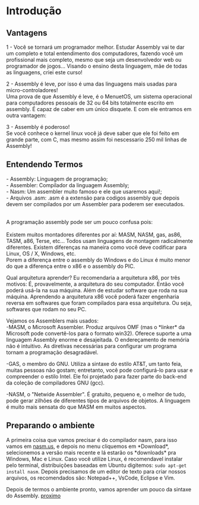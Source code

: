 <h1>Introdução</h1>

<h2>Vantagens</h2>

<p>1 - Você se tornará um programador melhor. Estudar Assembly vai te dar um completo e total entendimento dos computadores, fazendo você um profissional mais completo, mesmo que seja um desenvolvedor web ou programador de jogos... Visando o ensino desta linguagem, mãe de todas as linguagens, criei este curso!</p>
<p>2 - Assembly é leve, por isso é uma das linguagens mais usadas para micro-controladores!<br>Uma prova de que Assembly é leve, é o MenuetOS, um sistema operacional para computadores pessoais de 32 ou 64 bits totalmente escrito em assembly. É capaz de caber em um único disquete. E com ele entramos em outra vantagem:</p>
<p>3 - Assembly é poderoso!<br>Se você conhece o kernel linux você já deve saber que ele foi feito em grande parte, com C, mas mesmo assim foi nescessario 250 mil linhas de Assembly!</p>

<h2>Entendendo Termos</h2>
- Assembly: Linguagem de programação;<br>
- Assembler: Compilador da linguagem Assembly;<br>
- Nasm: Um assembler muito famoso e ele que usaremos aqui!;<br>
- Arquivos .asm: .asm é a extensão para codigos assembly que depois devem ser compilados por um Assembler para poderem ser executados.

<p><br>A programação assembly pode ser um pouco confusa pois:<br><br>Existem muitos montadores diferentes por aí: MASM, NASM, gas, as86, TASM, a86, Terse, etc... Todos usam linguagens de montagem radicalmente diferentes.
Existem diferenças na maneira como você deve codificar para Linux, OS / X, Windows, etc.<br>Porem a diferença entre o assembly do Windows e do Linux é muito menor do que a diferença entre o x86 e o ​​assembly do PIC.<br></p>

<p>Qual arquitetura aprender?
Eu recomendaria a arquitetura x86, por três motivos:
É, provavelmente, a arquitetura do seu computador. Então você poderá usá-la na sua máquina. Além de estudar software que roda na sua máquina.
Aprendendo a arquitetura x86 você poderá fazer engenharia reversa em softwares que foram compilados para essa arquitetura. Ou seja, softwares que rodam no seu PC.</p>

<p>Vejamos os Assemblers mais usados:<br>
-MASM, o Microsoft Assembler. Produz arquivos OMF (mas o *linker* da Microsoft pode convertê-los para o formato win32). Oferece suporte a uma linguagem Assembly enorme e desajeitada. O endereçamento de memória não é intuitivo. As diretivas necessárias para configurar um programa tornam a programação desagradável.

-GAS, o membro do GNU. Utiliza a sintaxe do estilo AT&T, um tanto feia, muitas pessoas não gostam; entretanto, você pode configurá-lo para usar e compreender o estilo Intel. Ele foi projetado para fazer parte do back-end da coleção de compiladores GNU (gcc).

-NASM, o "Netwide Assembler". É gratuito, pequeno e, o melhor de tudo, pode gerar zilhões de diferentes tipos de arquivos de objetos. A linguagem é muito mais sensata do que MASM em muitos aspectos.
</p>

<h2>Preparando o ambiente</h2>
<p>A primeira coisa que vamos precisar é do compilador nasm, para isso vamos em <a href="nasm.us">nasm.us</a>, e depois no menu cliquemos em *Download*, selecionemos a versão mais recente e lá estarão os *downloads* pra Windows, Mac e Linux. Caso você utilize Linux, é recomendavel instalar pelo terminal, distribuições baseadas em Ubuntu digitemos: <code>sudo apt-get install nasm</code>.
Depois precisamos de um editor de texto para criar nossos arquivos, os recomendados são: Notepad++, VsCode, Eclipse e Vim.

Depois de termos o ambiente pronto, vamos aprender um pouco da sintaxe do Assembly. <a href="2-syntax.md">proximo</a></p>

